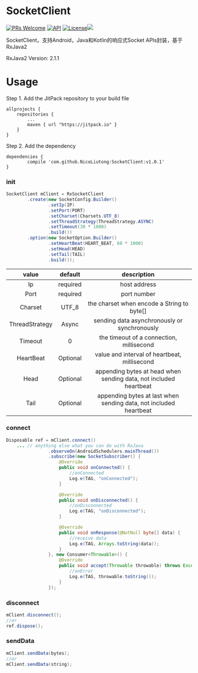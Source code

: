 # SocketClient

[![PRs Welcome](https://img.shields.io/badge/PRs-welcome-brightgreen.svg)](https://github.com/codeestX/RxSocketClient/pulls) [![API](https://img.shields.io/badge/API-20%2B-brightgreen.svg)](https://android-arsenal.com/api?level=20) [![License](https://img.shields.io/badge/License-Apache%202.0-blue.svg)](https://opensource.org/licenses/Apache-2.0)[![](https://jitpack.io/v/codeestX/RxSocketClient.svg)](https://jitpack.io/#codeestX/RxSocketClient)

SocketClient，支持Android，Java和Kotlin的响应式Socket APIs封装，基于RxJava2

RxJava2 Version: 2.1.1

# Usage

Step 1. Add the JitPack repository to your build file

	allprojects {
		repositories {
			...
			maven { url "https://jitpack.io" }
		}
	}
   
Step 2. Add the dependency

	dependencies {
	        compile 'com.github.NicoLiutong:SocketClient:v1.0.1'
	}
	
### init
```java
SocketClient mClient = RxSocketClient
        .create(new SocketConfig.Builder()
                .setIp(IP)
                .setPort(PORT)
                .setCharset(Charsets.UTF_8)
                .setThreadStrategy(ThreadStrategy.ASYNC)
                .setTimeout(30 * 1000)
                .build())
        .option(new SocketOption.Builder()
                .setHeartBeat(HEART_BEAT, 60 * 1000)
                .setHead(HEAD)
                .setTail(TAIL)
                .build());

```
| value | default | description |
| :--: | :--: | :--: |
| Ip | required | host address |
| Port | required | port number |
| Charset | UTF_8 | the charset when encode a String to byte[] |
| ThreadStrategy | Async | sending data asynchronously or synchronously|
| Timeout | 0 | the timeout of a connection, millisecond |
| HeartBeat | Optional | value and interval of heartbeat, millisecond |
| Head | Optional | appending bytes at head when sending data, not included heartbeat |
| Tail | Optional | appending bytes at last when sending data, not included heartbeat |

### connect
```java
Disposable ref = mClient.connect()
	... // anything else what you can do with RxJava
                .observeOn(AndroidSchedulers.mainThread())
                .subscribe(new SocketSubscriber() {
                    @Override
                    public void onConnected() {
                        //onConnected
                        Log.e(TAG, "onConnected");
                    }

                    @Override
                    public void onDisconnected() {
                        //onDisconnected
                        Log.e(TAG, "onDisconnected");
                    }

                    @Override
                    public void onResponse(@NotNull byte[] data) {
                        //receive data
                        Log.e(TAG, Arrays.toString(data));
                    }
                }, new Consumer<Throwable>() {
                    @Override
                    public void accept(Throwable throwable) throws Exception {
                        //onError
                        Log.e(TAG, throwable.toString());
                    }
                });
```

### disconnect
```java
mClient.disconnect();
//or
ref.dispose();
```

### sendData
```java
mClient.sendData(bytes);
//or
mClient.sendData(string);
```


